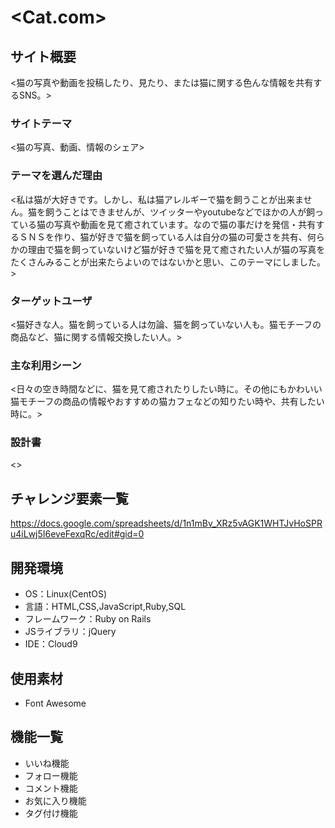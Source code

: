 # <Cat.com>

## サイト概要
<猫の写真や動画を投稿したり、見たり、または猫に関する色んな情報を共有するSNS。>

### サイトテーマ
<猫の写真、動画、情報のシェア>

### テーマを選んだ理由
<私は猫が大好きです。しかし、私は猫アレルギーで猫を飼うことが出来ません。猫を飼うことはできませんが、ツイッターやyoutubeなどでほかの人が飼っている猫の写真や動画を見て癒されています。なので猫の事だけを発信・共有するＳＮＳを作り、猫が好きで猫を飼っている人は自分の猫の可愛さを共有、何らかの理由で猫を飼っていないけど猫が好きで猫を見て癒されたい人が猫の写真をたくさんみることが出来たらよいのではないかと思い、このテーマにしました。>

### ターゲットユーザ
<猫好きな人。猫を飼っている人は勿論、猫を飼っていない人も。猫モチーフの商品など、猫に関する情報交換したい人。>

### 主な利用シーン
<日々の空き時間などに、猫を見て癒されたりしたい時に。その他にもかわいい猫モチーフの商品の情報やおすすめの猫カフェなどの知りたい時や、共有したい時に。>

### 設計書
<>

## チャレンジ要素一覧
<https://docs.google.com/spreadsheets/d/1n1mBv_XRz5vAGK1WHTJvHoSPRu4iLwj5I6eveFexqRc/edit#gid=0>

## 開発環境
- OS：Linux(CentOS)
- 言語：HTML,CSS,JavaScript,Ruby,SQL
- フレームワーク：Ruby on Rails
- JSライブラリ：jQuery
- IDE：Cloud9

## 使用素材
- Font Awesome

## 機能一覧
- いいね機能
- フォロー機能
- コメント機能
- お気に入り機能
- タグ付け機能
